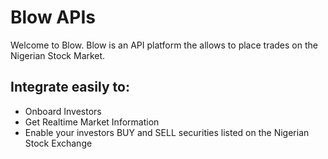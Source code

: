 
# Blow APIs
Welcome to Blow. Blow is an API platform the allows to place trades on the Nigerian Stock Market.

## Integrate easily to:
- Onboard Investors
- Get Realtime Market Information
- Enable your investors BUY and SELL securities listed on the Nigerian Stock Exchange